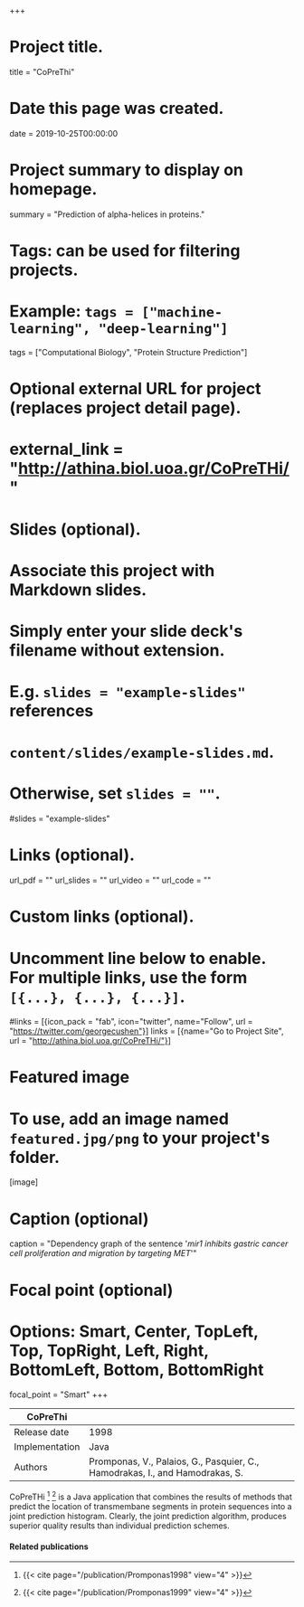 +++
# Project title.
title = "CoPreThi"

# Date this page was created.
date = 2019-10-25T00:00:00

# Project summary to display on homepage.
summary = "Prediction of alpha-helices in proteins."

# Tags: can be used for filtering projects.
# Example: `tags = ["machine-learning", "deep-learning"]`
tags = ["Computational Biology", "Protein Structure Prediction"]

# Optional external URL for project (replaces project detail page).
# external_link = "http://athina.biol.uoa.gr/CoPreTHi/"

# Slides (optional).
#   Associate this project with Markdown slides.
#   Simply enter your slide deck's filename without extension.
#   E.g. `slides = "example-slides"` references 
#   `content/slides/example-slides.md`.
#   Otherwise, set `slides = ""`.
#slides = "example-slides"

# Links (optional).
url_pdf = ""
url_slides = ""
url_video = ""
url_code = ""

# Custom links (optional).
#   Uncomment line below to enable. For multiple links, use the form `[{...}, {...}, {...}]`.
#links = [{icon_pack = "fab", icon="twitter", name="Follow", url = "https://twitter.com/georgecushen"}]
links = [{name="Go to Project Site", url = "http://athina.biol.uoa.gr/CoPreTHi/"}]

# Featured image
# To use, add an image named `featured.jpg/png` to your project's folder. 
[image]
  # Caption (optional)
  caption = "Dependency graph of the sentence '*mir1 inhibits gastric cancer cell proliferation and migration by targeting MET*'"
  
  # Focal point (optional)
  # Options: Smart, Center, TopLeft, Top, TopRight, Left, Right, BottomLeft, Bottom, BottomRight
  focal_point = "Smart"
+++

| CoPreThi       |                                                                              |
| -------------- | ---------------------------------------------------------------------------- |
| Release date   | 1998                                                                         |
| Implementation | Java                                                                         |
| Authors        | Promponas, V., Palaios, G., Pasquier, C., Hamodrakas, I., and Hamodrakas, S. |

CoPreTHi [^Promponas1998] [^Promponas1999] is a Java application that combines the results of methods that
predict the location of transmembane segments in protein sequences into
a joint prediction histogram. Clearly, the joint prediction algorithm,
produces superior quality results than individual prediction schemes.

#### Related publications
[^Promponas1998]: {{< cite page="/publication/Promponas1998" view="4" >}}
[^Promponas1999]: {{< cite page="/publication/Promponas1999" view="4" >}}

